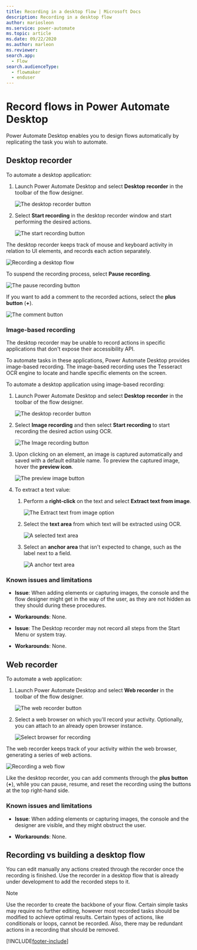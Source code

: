 ```yaml
---
title: Recording in a desktop flow | Microsoft Docs
description: Recording in a desktop flow
author: mariosleon
ms.service: power-automate
ms.topic: article
ms.date: 09/22/2020
ms.author: marleon
ms.reviewer: 
search.app: 
  - Flow
search.audienceType: 
  - flowmaker
  - enduser
---
```

# Record flows in Power Automate Desktop

Power Automate Desktop enables you to design flows automatically by replicating the task you wish to automate. 

## Desktop recorder

To automate a desktop application:

1. Launch Power Automate Desktop and select **Desktop recorder** in the toolbar of the flow designer.

    ![The desktop recorder button](./media/recording-flow/desktop-recorder-button.png)

1. Select **Start recording** in the desktop recorder window and start performing the desired actions.

    ![The start recording button](./media/recording-flow/start-recording-button.png)

The desktop recorder keeps track of mouse and keyboard activity in relation to UI elements, and records each action separately.

![Recording a desktop flow](./media/recording-flow/recording-flow.png)

To suspend the recording process, select **Pause recording**.
 
![The pause recording button](./media/recording-flow/pause-recording-button.png)
 
 If you want to add a comment to the recorded actions, select the **plus button** (**+**).

![The comment button](./media/recording-flow/comment-button.png)

### Image-based recording

The desktop recorder may be unable to record actions in specific applications that don't expose their accessibility API.

To automate tasks in these applications, Power Automate Desktop provides image-based recording. The image-based recording uses the Τesseract OCR engine to locate and handle specific elements on the screen. 

To automate a desktop application using image-based recording:

1. Launch Power Automate Desktop and select **Desktop recorder** in the toolbar of the flow designer.

    ![The desktop recorder button](./media/recording-flow/desktop-recorder-button.png)

1. Select **Image recording** and then select **Start recording** to start recording the desired action using OCR.

    ![The Image recording button](./media/recording-flow/image-recording-button.png)


1. Upon clicking on an element, an image is captured automatically and saved with a default editable name. To preview the captured image, hover the **preview icon**. 

    ![The preview image button](./media/recording-flow/preview-image-button.png)

1. To extract a text value:

    1. Perform a **right-click** on the text and select **Extract text from image**.

        ![The Extract text from image option](./media/recording-flow/extract-text-from-image-option.png)

    1. Select the **text area** from which text will be extracted using OCR.

        ![A selected text area](./media/recording-flow/text-area.png)

    1. Select an **anchor area** that isn't expected to change, such as the label next to a field.

        ![A anchor text area](./media/recording-flow/anchor-area.png)

### Known issues and limitations

- **Issue**: When adding elements or capturing images, the console and the flow designer might get in the way of the user, as they are not hidden as they should during these procedures.

- **Workarounds**: None.

- **Issue**: The Desktop recorder may not record all steps from the Start Menu or system tray.

- **Workarounds**: None.

 ## Web recorder

 To automate a web application:

1. Launch Power Automate Desktop and select **Web recorder** in the toolbar of the flow designer.

    ![The web recorder button](./media/recording-flow/web-recorder-button.png)

1. Select a web browser on which you'll record your activity. Optionally, you can attach to an already open browser instance.

    ![Select browser for recording](./media/recording-flow/select-browser-for-recording.png)

The web recorder keeps track of your activity within the web browser, generating a series of web actions.

![Recording a web flow](./media/recording-flow/recording-web-flow.png)

Like the desktop recorder, you can add comments through the **plus button** (**+**), while you can pause, resume, and reset the recording using the buttons at the top right-hand side.

### Known issues and limitations

- **Issue**: When adding elements or capturing images, the console and the designer are visible, and they might obstruct the user.


- **Workarounds**: None.

 ## Recording vs building a desktop flow

You can edit manually any actions created through the recorder once the recording is finished. Use the recorder in a desktop flow that is already under development to add the recorded steps to it.

> [!NOTE]
> Use the recorder to create the backbone of your flow. Certain simple tasks may require no further editing, however most recorded tasks should be modified to achieve optimal results. Certain types of actions, like conditionals or loops, cannot be recorded. Also, there may be redundant actions in a recording that should be removed.

[!INCLUDE[footer-include](../includes/footer-banner.md)]